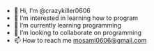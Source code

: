 - 👋 Hi, I’m @crazykiller0606
- 👀 I’m interested in learning how to program
- 🌱 I’m currently learning programming
- 💞️ I’m looking to collaborate on programming
- 📫 How to reach me mosami0606@gmail.com

<!---
crazykiller0606/crazykiller0606 is a ✨ special ✨ repository because its `README.md` (this file) appears on your GitHub profile.
You can click the Preview link to take a look at your changes.
--->
